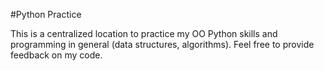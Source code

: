 #Python Practice

This is a centralized location to practice my OO Python skills and programming in general (data structures, algorithms). Feel free to provide feedback on my code.
